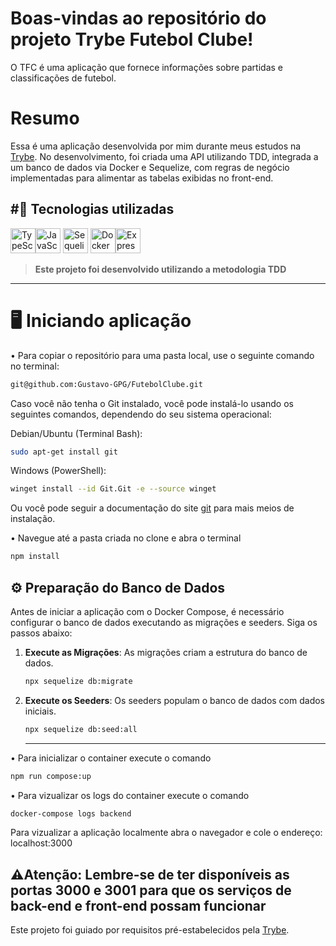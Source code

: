 # Boas-vindas ao repositório do projeto Trybe Futebol Clube!

O TFC é uma aplicação que fornece informações sobre partidas e classificações de futebol.

# Resumo

Essa é uma aplicação desenvolvida por mim durante meus estudos na [Trybe](https://www.betrybe.com).
No desenvolvimento, foi criada uma API utilizando TDD, integrada a um banco de dados via Docker e Sequelize, com regras de negócio implementadas para alimentar as tabelas exibidas no front-end.

#🚀 Tecnologias utilizadas
---
<img src="https://cdn.jsdelivr.net/gh/devicons/devicon/icons/typescript/typescript-original.svg" alt="TypeScript" width="40" height="40"/><img src="https://cdn.jsdelivr.net/gh/devicons/devicon/icons/javascript/javascript-original.svg" alt="JavaScript" width="40" height="40"/> <img src="https://cdn.jsdelivr.net/gh/devicons/devicon/icons/sequelize/sequelize-original.svg" alt="Sequelize" width="40" height="40"/>  <img src="https://cdn.jsdelivr.net/gh/devicons/devicon/icons/docker/docker-original.svg" alt="Docker" width="40" height="40"/><img src="https://cdn.jsdelivr.net/gh/devicons/devicon/icons/express/express-original.svg" alt="Express" width="40" height="40"/>

> **Este projeto foi desenvolvido utilizando a metodologia TDD**
---

# 🖥️ Iniciando aplicação
• Para copiar o repositório para uma pasta local, use o seguinte comando no terminal:

```bash
git@github.com:Gustavo-GPG/FutebolClube.git
```

Caso você não tenha o Git instalado, você pode instalá-lo usando os seguintes comandos, dependendo do seu sistema operacional:

Debian/Ubuntu (Terminal Bash):
```bash
sudo apt-get install git
```
Windows (PowerShell):
```bash
winget install --id Git.Git -e --source winget
```
Ou você pode seguir a documentação do site [git](https://git-scm.com/downloads) para mais meios de instalação.

• Navegue até a pasta criada no clone e abra o terminal
```bash
npm install
```

## ⚙️ Preparação do Banco de Dados

Antes de iniciar a aplicação com o Docker Compose, é necessário configurar o banco de dados executando as migrações e seeders. Siga os passos abaixo:

1. **Execute as Migrações**: As migrações criam a estrutura do banco de dados.
   ```bash
   npx sequelize db:migrate
   ```
1. **Execute os Seeders**: Os seeders populam o banco de dados com dados iniciais.
   ```bash
   npx sequelize db:seed:all
   ```
   ---

• Para inicializar o container execute o comando
```bash
npm run compose:up
```
• Para vizualizar os logs do container execute o comando
```bash
docker-compose logs backend
```
Para vizualizar a aplicação localmente abra o navegador e cole o endereço:
localhost:3000

⚠️**Atenção:** Lembre-se de ter disponíveis as portas 3000 e 3001 para que os serviços de back-end e front-end possam funcionar
---
Este projeto foi guiado por requisitos pré-estabelecidos pela [Trybe](https://www.betrybe.com).
